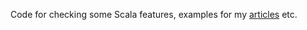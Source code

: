 Code for checking some Scala features, examples for my [articles](https://medium.com/@dkomanov) etc.